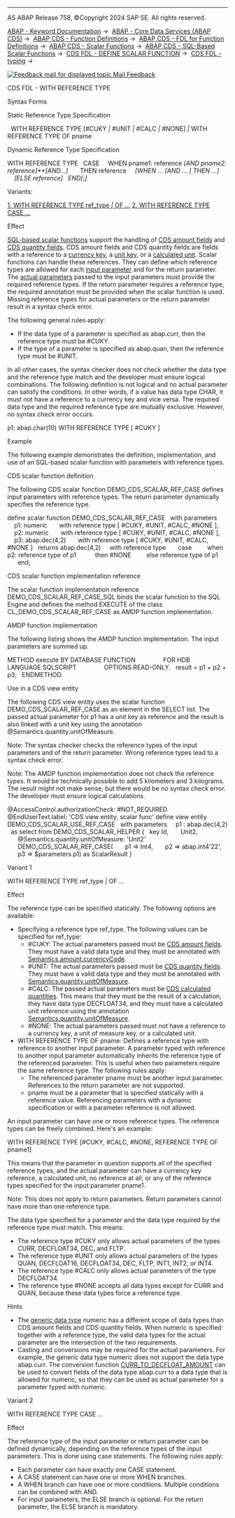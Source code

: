   

* * *

AS ABAP Release 758, ©Copyright 2024 SAP SE. All rights reserved.

[ABAP - Keyword Documentation](https://help.sap.com/doc/abapdocu_758_index_htm/7.58/en-US/abenabap.htm) →  [ABAP - Core Data Services (ABAP CDS)](https://help.sap.com/doc/abapdocu_758_index_htm/7.58/en-US/abencds.htm) →  [ABAP CDS - Function Definitions](https://help.sap.com/doc/abapdocu_758_index_htm/7.58/en-US/abencds_fdl.htm) →  [ABAP CDS - FDL for Function Definitions](https://help.sap.com/doc/abapdocu_758_index_htm/7.58/en-US/abencds_functions.htm) →  [ABAP CDS - Scalar Functions](https://help.sap.com/doc/abapdocu_758_index_htm/7.58/en-US/abencds_scalar_functions.htm) →  [ABAP CDS - SQL-Based Scalar Functions](https://help.sap.com/doc/abapdocu_758_index_htm/7.58/en-US/abencds_sql_scalar_function.htm) →  [CDS FDL - DEFINE SCALAR FUNCTION](https://help.sap.com/doc/abapdocu_758_index_htm/7.58/en-US/abencds_define_scalar_function.htm) →  [CDS FDL - typing](https://help.sap.com/doc/abapdocu_758_index_htm/7.58/en-US/abencds_scalar_typing.htm) → 

 [![](Mail.gif?object=Mail.gif "Feedback mail for displayed topic") Mail Feedback](mailto:f1_help@sap.com?subject=Feedback%20on%20ABAP%20Documentation&body=Document:%20CDS%20FDL%20-%20WITH%20REFERENCE%20TYPE%2C%20ABENCDS_WITH_REFERENCE_TYPE%2C%20758%0D%0A%0D%0AError:%0D%0A%0D%0A%0D%0A%0D%0ASuggestion%20for%20improvement:)

CDS FDL - WITH REFERENCE TYPE

Syntax Forms

Static Reference Type Specification

  WITH REFERENCE TYPE \[#CUKY *|* #UNIT *|* #CALC *|* #NONE\]
*|* WITH REFERENCE TYPE OF pname

Dynamic Reference Type Specification

WITH REFERENCE TYPE
  CASE
    WHEN pname1: reference *\[*AND pname2: reference*\]**\[*AND...*\]*
      THEN reference
    *\[*WHEN ... *\[*AND ... *\]* THEN ...*\]*
    *\[*ELSE reference*\]*
  END*\[*;*\]*

Variants:

[1\. WITH REFERENCE TYPE ref\_type *|* OF ...](#!ABAP_VARIANT_1@1@)
[2\. WITH REFERENCE TYPE CASE ...](#!ABAP_VARIANT_2@2@)

Effect

[SQL-based scalar functions](https://help.sap.com/doc/abapdocu_758_index_htm/7.58/en-US/abencds_sql_scalar_glosry.htm "Glossary Entry") support the handling of [CDS amount fields](https://help.sap.com/doc/abapdocu_758_index_htm/7.58/en-US/abencds_amount_field_glosry.htm "Glossary Entry") and [CDS quantity fields](https://help.sap.com/doc/abapdocu_758_index_htm/7.58/en-US/abencds_quantity_glosry.htm "Glossary Entry"). CDS amount fields and CDS quantity fields are fields with a reference to a [currency key](https://help.sap.com/doc/abapdocu_758_index_htm/7.58/en-US/abencurrency_key_glosry.htm "Glossary Entry"), a [unit key](https://help.sap.com/doc/abapdocu_758_index_htm/7.58/en-US/abenunit_glosry.htm "Glossary Entry"), or a [calculated unit](https://help.sap.com/doc/abapdocu_758_index_htm/7.58/en-US/abencds_calculated_unit_glosry.htm "Glossary Entry"). Scalar functions can handle these references. They can define which reference types are allowed for each [input parameter](https://help.sap.com/doc/abapdocu_758_index_htm/7.58/en-US/abeninput_parameter_glosry.htm "Glossary Entry") and for the return parameter. The [actual parameters](https://help.sap.com/doc/abapdocu_758_index_htm/7.58/en-US/abenactual_parameter_glosry.htm "Glossary Entry") passed to the input parameters must provide the required reference types. If the return parameter requires a reference type, the required annotation must be provided when the scalar function is used. Missing reference types for actual parameters or the return parameter result in a syntax check error.

The following general rules apply:

-   If the data type of a parameter is specified as abap.curr, then the reference type must be #CUKY.
-   If the type of a parameter is specified as abap.quan, then the reference type must be #UNIT.

In all other cases, the syntax checker does not check whether the data type and the reference type match and the developer must ensure logical combinations. The following definition is not logical and no actual parameter can satisfy the conditions. In other words, if a value has data type CHAR, it must not have a reference to a currency key and vice versa. The required data type and the required reference type are mutually exclusive. However, no syntax check error occurs.

p1: abap.char(10)
WITH REFERENCE TYPE \[ #CUKY \]

Example

The following example demonstrates the definition, implementation, and use of an SQL-based scalar function with parameters with reference types.

CDS scalar function definition

The following CDS scalar function DEMO\_CDS\_SCALAR\_REF\_CASE defines input parameters with reference types. The return parameter dynamically specifies the reference type.

define scalar function DEMO\_CDS\_SCALAR\_REF\_CASE
  with parameters
    p1: numeric
      with reference type \[ #CUKY, #UNIT, #CALC, #NONE \],
    p2: numeric
      with reference type \[ #CUKY, #UNIT, #CALC, #NONE \],
    p3: abap.dec(4,2)
      with reference type \[ #CUKY, #UNIT, #CALC, #NONE \]
  returns abap.dec(4,2)
    with reference type
      case
        when p2: reference type of p1
          then #NONE
        else reference type of p1
      end;

CDS scalar function implementation reference

The scalar function implementation reference DEMO\_CDS\_SCALAR\_REF\_CASE\_SQL binds the scalar function to the SQL Engine and defines the method EXECUTE of the class CL\_DEMO\_CDS\_SCALAR\_REF\_CASE as AMDP function implementation.

AMDP function implementation

The following listing shows the AMDP function implementation. The input parameters are summed up.

METHOD execute BY DATABASE FUNCTION
               FOR HDB
               LANGUAGE SQLSCRIPT
               OPTIONS READ-ONLY.
  result = p1 + p2 + p3;
  ENDMETHOD.

Use in a CDS view entity

The following CDS view entity uses the scalar function DEMO\_CDS\_SCALAR\_REF\_CASE as an element in the SELECT list. The passed actual parameter for p1 has a unit key as reference and the result is also linked with a unit key using the annotation @Semantics.quantity.unitOfMeasure.

Note: The syntax checker checks the reference types of the input parameters and of the return parameter. Wrong reference types lead to a syntax check error.

Note: The AMDP function implementation does not check the reference types. It would be technically possible to add 5 kilometers and 3 kilograms. The result might not make sense, but there would be no syntax check error. The developer must ensure logical calculations.

@AccessControl.authorizationCheck: #NOT\_REQUIRED
@EndUserText.label: 'CDS view entity, scalar func'
define view entity DEMO\_CDS\_SCALAR\_USE\_REF\_CASE
  with parameters
    p1 : abap.dec(4,2)
  as select from DEMO\_CDS\_SCALAR\_HELPER
{
  key Id,
      Unit2,
      @Semantics.quantity.unitOfMeasure: 'Unit2'
      DEMO\_CDS\_SCALAR\_REF\_CASE(
      p1 => Int4,
      p2 => abap.int4'22',
      p3 => $parameters.p1) as ScalarResult
}

Variant 1   

WITH REFERENCE TYPE ref\_type *|* OF ...

Effect

The reference type can be specified statically. The following options are available:

-   Specifying a reference type ref\_type. The following values can be specified for ref\_type:
    -   #CUKY: The actual parameters passed must be [CDS amount fields](https://help.sap.com/doc/abapdocu_758_index_htm/7.58/en-US/abencds_amount_field_glosry.htm "Glossary Entry"). They must have a valid data type and they must be annotated with [Semantics.amount.currencyCode](https://help.sap.com/doc/abapdocu_758_index_htm/7.58/en-US/abencds_f1_element_annotation.htm).
    -   #UNIT: The actual parameters passed must be [CDS quantity fields](https://help.sap.com/doc/abapdocu_758_index_htm/7.58/en-US/abencds_quantity_glosry.htm "Glossary Entry"). They must have a valid data type and they must be annotated with [Semantics.quantity.unitOfMeasure](https://help.sap.com/doc/abapdocu_758_index_htm/7.58/en-US/abencds_f1_element_annotation.htm).
    -   #CALC: The passed actual parameters must be [CDS calculated quantities](https://help.sap.com/doc/abapdocu_758_index_htm/7.58/en-US/abencds_calculated_quantity_glosry.htm "Glossary Entry"). This means that they must be the result of a calculation, they have data type DECFLOAT34, and they must have a calculated unit reference using the annotation [Semantics.quantity.unitOfMeasure](https://help.sap.com/doc/abapdocu_758_index_htm/7.58/en-US/abencds_f1_element_annotation.htm).
    -   #NONE: The actual parameters passed must not have a reference to a currency key, a unit of measure key, or a calculated unit.
-   WITH REFERENCE TYPE OF pname: Defines a reference type with reference to another input parameter. A parameter typed with reference to another input parameter automatically inherits the reference type of the referenced parameter. This is useful when two parameters require the same reference type. The following rules apply:
    -   The referenced parameter pname must be another input parameter. References to the return parameter are not supported.
    -   pname must be a parameter that is specified statically with a reference value. Referencing parameters with a dynamic specification or with a parameter reference is not allowed.

An input parameter can have one or more reference types. The reference types can be freely combined. Here's an example:

WITH REFERENCE TYPE \[#CUKY, #CALC, #NONE, REFERENCE TYPE OF pname1\]

This means that the parameter in question supports all of the specified reference types, and the actual parameter can have a currency key reference, a calculated unit, no reference at all, or any of the reference types specified for the input parameter pname1.

Note: This does not apply to return parameters. Return parameters cannot have more than one reference type.

The data type specified for a parameter and the data type required by the reference type must match. This means:

-   The reference type #CUKY only allows actual parameters of the types CURR, DECFLOAT34, DEC, and FLTP.
-   The reference type #UNIT only allows actual parameters of the types QUAN, DECFLOAT16, DECFLOAT34, DEC, FLTP, INT1, INT2, or INT4.
-   The reference type #CALC only allows actual parameters of the type DECFLOAT34.
-   The reference type #NONE accepts all data types except for CURR and QUAN, because these data types force a reference type.

Hints

-   The [generic data type](https://help.sap.com/doc/abapdocu_758_index_htm/7.58/en-US/abenddic_generic_types.htm) numeric has a different scope of data types than CDS amount fields and CDS quantity fields. When numeric is specified together with a reference type, the valid data types for the actual parameter are the intersection of the two requirements.
-   Casting and conversions may be required for the actual parameters. For example, the generic data type numeric does not support the data type abap.curr. The conversion function [CURR\_TO\_DECFLOAT\_AMOUNT](https://help.sap.com/doc/abapdocu_758_index_htm/7.58/en-US/abencds_conv_func_unit_curr_v2.htm) can be used to convert fields of the data type abap.curr to a data type that is allowed for numeric, so that they can be used as actual parameter for a parameter typed with numeric.

Variant 2   

WITH REFERENCE TYPE CASE ...

Effect

The reference type of the input parameter or return parameter can be defined dynamically, depending on the reference types of the input parameters. This is done using case statements. The following rules apply:

-   Each parameter can have exactly one CASE statement.
-   A CASE statement can have one or more WHEN branches.
-   A WHEN branch can have one or more conditions. Multiple conditions can be combined with AND.
-   For input parameters, the ELSE branch is optional. For the return parameter, the ELSE branch is mandatory.